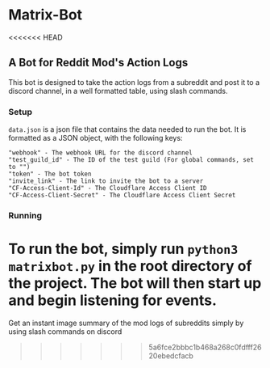 # Matrix-Bot

<<<<<<< HEAD
## A Bot for Reddit Mod's Action Logs

This bot is designed to take the action logs from a subreddit and post it to a discord channel, in a well formatted table, using slash commands.

### Setup

`data.json` is a json file that contains the data needed to run the bot. It is formatted as a JSON object, with the following keys:

```
"webhook" - The webhook URL for the discord channel
"test_guild_id" - The ID of the test guild (For global commands, set to "")
"token" - The bot token
"invite_link" - The link to invite the bot to a server
"CF-Access-Client-Id" - The Cloudflare Access Client ID
"CF-Access-Client-Secret" - The Cloudflare Access Client Secret
```

### Running

To run the bot, simply run `python3 matrixbot.py` in the root directory of the project. The bot will then start up and begin listening for events.
=======
Get an instant image summary of the mod logs of subreddits simply by using slash commands on discord
>>>>>>> 5a6fce2bbbc1b468a268c0fdfff2620ebedcfacb
